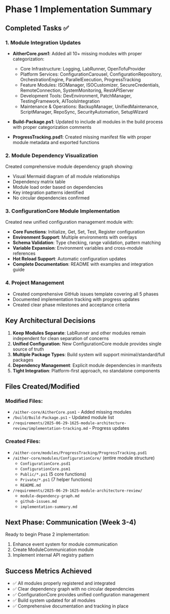 # Phase 1 Implementation Summary

## Completed Tasks ✅

### 1. Module Integration Updates
- **AitherCore.psm1**: Added all 10+ missing modules with proper categorization:
  - Core Infrastructure: Logging, LabRunner, OpenTofuProvider
  - Platform Services: ConfigurationCarousel, ConfigurationRepository, OrchestrationEngine, ParallelExecution, ProgressTracking
  - Feature Modules: ISOManager, ISOCustomizer, SecureCredentials, RemoteConnection, SystemMonitoring, RestAPIServer
  - Development Tools: DevEnvironment, PatchManager, TestingFramework, AIToolsIntegration
  - Maintenance & Operations: BackupManager, UnifiedMaintenance, ScriptManager, RepoSync, SecurityAutomation, SetupWizard

- **Build-Package.ps1**: Updated to include all modules in the build process with proper categorization comments

- **ProgressTracking.psd1**: Created missing manifest file with proper module metadata and exported functions

### 2. Module Dependency Visualization
Created comprehensive module dependency graph showing:
- Visual Mermaid diagram of all module relationships
- Dependency matrix table
- Module load order based on dependencies
- Key integration patterns identified
- No circular dependencies confirmed

### 3. ConfigurationCore Module Implementation
Created new unified configuration management module with:
- **Core Functions**: Initialize, Get, Set, Test, Register configuration
- **Environment Support**: Multiple environments with overlays
- **Schema Validation**: Type checking, range validation, pattern matching
- **Variable Expansion**: Environment variables and cross-module references
- **Hot Reload Support**: Automatic configuration updates
- **Complete Documentation**: README with examples and integration guide

### 4. Project Management
- Created comprehensive GitHub issues template covering all 5 phases
- Documented implementation tracking with progress updates
- Created clear phase milestones and acceptance criteria

## Key Architectural Decisions

1. **Keep Modules Separate**: LabRunner and other modules remain independent for clean separation of concerns
2. **Unified Configuration**: New ConfigurationCore module provides single source of truth
3. **Multiple Package Types**: Build system will support minimal/standard/full packages
4. **Dependency Management**: Explicit module dependencies in manifests
5. **Tight Integration**: Platform-first approach, no standalone components

## Files Created/Modified

### Modified Files:
- `/aither-core/AitherCore.psm1` - Added missing modules
- `/build/Build-Package.ps1` - Updated module list
- `/requirements/2025-06-29-1625-module-architecture-review/implementation-tracking.md` - Progress updates

### Created Files:
- `/aither-core/modules/ProgressTracking/ProgressTracking.psd1`
- `/aither-core/modules/ConfigurationCore/` (entire module structure)
  - `ConfigurationCore.psd1`
  - `ConfigurationCore.psm1`
  - `Public/*.ps1` (5 core functions)
  - `Private/*.ps1` (7 helper functions)
  - `README.md`
- `/requirements/2025-06-29-1625-module-architecture-review/`
  - `module-dependency-graph.md`
  - `github-issues.md`
  - `implementation-summary.md`

## Next Phase: Communication (Week 3-4)

Ready to begin Phase 2 implementation:
1. Enhance event system for module communication
2. Create ModuleCommunication module
3. Implement internal API registry pattern

## Success Metrics Achieved

- ✅ All modules properly registered and integrated
- ✅ Clear dependency graph with no circular dependencies  
- ✅ ConfigurationCore provides unified configuration management
- ✅ Build system updated for all modules
- ✅ Comprehensive documentation and tracking in place
